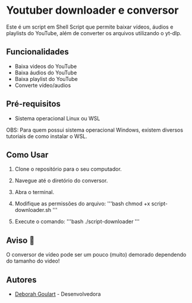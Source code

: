 # Youtuber downloader e conversor

Este é um script em Shell Script que permite baixar vídeos, áudios e playlists do YouTube, além de converter os arquivos utilizando o yt-dlp.

## Funcionalidades

- Baixa videos do YouTube
- Baixa áudios do YouTube
- Baixa playlist do YouTube
- Converte vídeo/audios
 
## Pré-requisitos

- Sistema operacional Linux ou WSL

OBS: Para quem possui sistema operacional Windows, existem diversos tutoriais de como instalar o WSL.

## Como Usar

1. Clone o repositório para o seu computador.

2. Navegue até o diretório do conversor.

3. Abra o terminal.

4. Modifique as permissões do arquivo:
    '''bash
    chmod +x script-downloader.sh
    '''

5. Execute o comando:
    '''bash
    ./script-downloader
    '''

## Aviso 🛑

O conversor de vídeo pode ser um pouco (muito) demorado dependendo do tamanho do video!

## Autores

- [Deborah Goulart](https://github.com/DebGoulart) - Desenvolvedora

